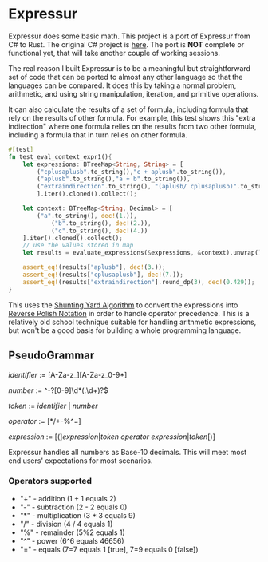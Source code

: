 # Expressur
Expressur does some basic math. This project is a port of Expressur from C# to Rust. The original C# project is [here](https://github.com/jimleonardo/Expressur). The port is **NOT** complete or functional yet, that will take another couple of working sessions.

The real reason I built Expressur is to be a meaningful but straightforward set of code that can be ported to almost any other language so that the languages can be compared. It does this by taking a normal problem, arithmetic, and using string manipulation, iteration, and primitive operations.

It can also calculate the results of a set of formula, including formula that rely on the results of other formula. For example, this test shows this "extra indirection" where one formula relies on the results from two other formula, including a formula that in turn relies on other formula.

```rust
#[test]
fn test_eval_context_expr1(){
    let expressions: BTreeMap<String, String> = [
        ("cplusaplusb".to_string(),"c + aplusb".to_string()),
        ("aplusb".to_string(),"a + b".to_string()),
        ("extraindirection".to_string(), "(aplusb/ cplusaplusb)".to_string())
        ].iter().cloned().collect();        

    let context: BTreeMap<String, Decimal> = [
        ("a".to_string(), dec!(1.)),
            ("b".to_string(), dec!(2.)),
            ("c".to_string(), dec!(4.))    
    ].iter().cloned().collect();
    // use the values stored in map
    let results = evaluate_expressions(&expressions, &context).unwrap();

    assert_eq!(results["aplusb"], dec!(3.));
    assert_eq!(results["cplusaplusb"], dec!(7.));
    assert_eq!(results["extraindirection"].round_dp(3), dec!(0.429));
}
```

This uses the [Shunting Yard Algorithm](https://en.wikipedia.org/wiki/Shunting-yard_algorithm) to convert the expressions into [Reverse Polish Notation](https://en.wikipedia.org/wiki/Reverse_Polish_notation) in order to handle operator precedence. This is a relatively old school technique suitable for handling arithmetic expressions, but won't be a good basis for building a whole programming language.

## PseudoGrammar

*identifier* := [A-Za-z_][A-Za-z_0-9*]

*number* := ^-?[0-9]\d*(\.\d+)?$

*token* := *identifier* | *number*

*operator* := [*/+-%^=]

*expression* := [(]*expression*|*token* *operator* *expression*|*token*[)]

Expressur handles all numbers as Base-10 decimals. This will meet most end users' expectations for most scenarios.

### Operators supported

- "+" - addition (1 + 1 equals 2)
- "-" - subtraction (2 - 2 equals 0)
- "*" - multiplication (3 * 3 equals 9)
- "/" - division (4 / 4 equals 1)
- "%" - remainder (5%2 equals 1)
- "^" - power (6^6 equals 46656)
- "=" - equals (7=7 equals 1 [true], 7=9 equals 0 [false])
